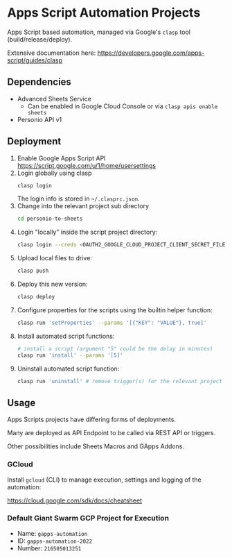 
# Apps Script Automation Projects

Apps Script based automation, managed via Google's `clasp` tool (build/release/deploy).

Extensive documentation here: https://developers.google.com/apps-script/guides/clasp

## Dependencies

 * Advanced Sheets Service
   * Can be enabled in Google Cloud Console or via `clasp apis enable sheets`
 * Personio API v1

## Deployment

 1. Enable Google Apps Script API
    https://script.google.com/u/1/home/usersettings
 2. Login globally using clasp
    ```sh
    clasp login
    ```
    The login info is stored in `~/.clasprc.json`.
 3. Change into the relevant project sub directory
    ```sh
    cd personio-to-sheets
    ```
 4. Login "locally" inside the script project directory:
    ```sh
    clasp login --creds <OAUTH2_GOOGLE_CLOUD_PROJECT_CLIENT_SECRET_FILE>
    ```
 5. Upload local files to drive:
    ```sh
    clasp push
    ```
 6. Deploy this new version:
    ```sh
    clasp deploy
    ```
 7. Configure properties for the scripts using the builtin helper function:
    ```sh
    clasp run 'setProperties' --params '[{"KEY": "VALUE"}, true]'
    ```
 8. Install automated script functions:
    ```sh
    # install a script (argument "5" could be the delay in minutes)
    clasp run 'install' --params '[5]'  
    ```
 9. Uninstall automated script function:
    ```sh
    clasp run 'uninstall' # remove trigger(s) for the relevant project
    ```

## Usage

Apps Scripts projects have differing forms of deployments.

Many are deployed as API Endpoint to be called via REST API or triggers.

Other possibilities include Sheets Macros and GApps Addons.

### GCloud

Install `gcloud` (CLI) to manage execution, settings and logging of the automation:

https://cloud.google.com/sdk/docs/cheatsheet

### Default Giant Swarm GCP Project for Execution

* Name: `gapps-automation`
* ID: `gapps-automation-2022`
* Number: `216505013251`
